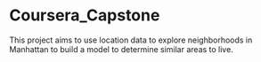 # Coursera_Capstone
This project aims to use location data to explore neighborhoods in Manhattan to build a model to determine similar areas to live.
